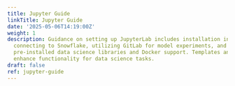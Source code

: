 ```yaml
---
title: Jupyter Guide
linkTitle: Jupyter Guide
date: '2025-05-06T14:19:00Z'
weight: 1
description: Guidance on setting up JupyterLab includes installation instructions,
  connecting to Snowflake, utilizing GitLab for model experiments, and features like
  pre-installed data science libraries and Docker support. Templates and extensions
  enhance functionality for data science tasks.
draft: false
ref: jupyter-guide
---
```


